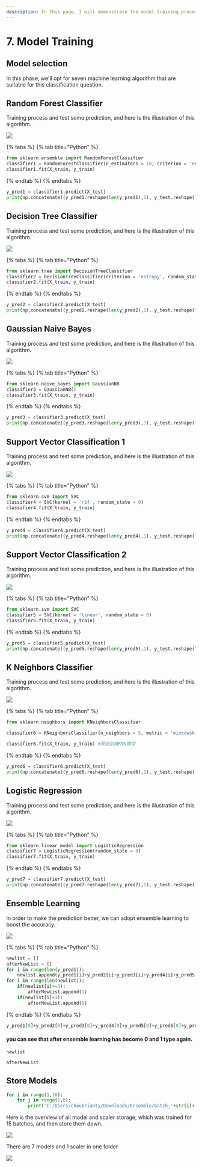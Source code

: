 ```yaml
---
description: In this page, I will demonstrate the model training process.
---
```


# 7. Model Training

## Model selection

In this phase, we'll opt for seven machine learning algorithm that are suitable for this classification question.

## Random Forest Classifier

Training process and test some prediction, and here is the illustration of this algorithm.

![](<.gitbook/assets/image (1).png>)

{% tabs %}
{% tab title="Python" %}
```python
from sklearn.ensemble import RandomForestClassifier
classifier1 = RandomForestClassifier(n_estimators = 10, criterion = 'entropy', random_state = 0)
classifier1.fit(X_train, y_train)
```
{% endtab %}
{% endtabs %}

```python
y_pred1 = classifier1.predict(X_test)
print(np.concatenate((y_pred1.reshape(len(y_pred1),1), y_test.reshape(len(y_test),1)),1))
```

## Decision Tree Classifier

Training process and test some prediction, and here is the illustration of this algorithm.

![](<.gitbook/assets/image (14).png>)

{% tabs %}
{% tab title="Python" %}
```python
from sklearn.tree import DecisionTreeClassifier
classifier2 = DecisionTreeClassifier(criterion = 'entropy', random_state = 0)
classifier2.fit(X_train, y_train)
```
{% endtab %}
{% endtabs %}

```python
y_pred2 = classifier2.predict(X_test)
print(np.concatenate((y_pred2.reshape(len(y_pred2),1), y_test.reshape(len(y_test),1)),1))
```

## Gaussian Naive Bayes

Training process and test some prediction, and here is the illustration of this algorithm.

![](<.gitbook/assets/image (31).png>)

{% tabs %}
{% tab title="Python" %}
```python
from sklearn.naive_bayes import GaussianNB
classifier3 = GaussianNB()
classifier3.fit(X_train, y_train)
```
{% endtab %}
{% endtabs %}

```python
y_pred3 = classifier3.predict(X_test)
print(np.concatenate((y_pred3.reshape(len(y_pred3),1), y_test.reshape(len(y_test),1)),1))
```

## Support Vector Classification 1

Training process and test some prediction, and here is the illustration of this algorithm.

![](<.gitbook/assets/image (48).png>)

{% tabs %}
{% tab title="Python" %}
```python
from sklearn.svm import SVC
classifier4 = SVC(kernel = 'rbf', random_state = 0)
classifier4.fit(X_train, y_train)
```
{% endtab %}
{% endtabs %}

```python
y_pred4 = classifier4.predict(X_test)
print(np.concatenate((y_pred4.reshape(len(y_pred4),1), y_test.reshape(len(y_test),1)),1))
```

## Support Vector Classification 2

Training process and test some prediction, and here is the illustration of this algorithm.

![](<.gitbook/assets/image (26).png>)

{% tabs %}
{% tab title="Python" %}
```python
from sklearn.svm import SVC
classifier5 = SVC(kernel = 'linear', random_state = 0)
classifier5.fit(X_train, y_train)
```
{% endtab %}
{% endtabs %}

```python
y_pred5 = classifier5.predict(X_test)
print(np.concatenate((y_pred5.reshape(len(y_pred5),1), y_test.reshape(len(y_test),1)),1))
```

## K Neighbors Classifier

Training process and test some prediction, and here is the illustration of this algorithm.

![](<.gitbook/assets/image (24).png>)

{% tabs %}
{% tab title="Python" %}
```python
from sklearn.neighbors import KNeighborsClassifier

classifier6 = KNeighborsClassifier(n_neighbors = 5, metric = 'minkowski', p = 2) #連接點數為5

classifier6.fit(X_train, y_train) #開始訓練KNN模型
```
{% endtab %}
{% endtabs %}

```python
y_pred6 = classifier6.predict(X_test)
print(np.concatenate((y_pred6.reshape(len(y_pred6),1), y_test.reshape(len(y_test),1)),1))
```

## Logistic Regression

Training process and test some prediction, and here is the illustration of this algorithm.

![](<.gitbook/assets/image (5).png>)

{% tabs %}
{% tab title="Python" %}
```python
from sklearn.linear_model import LogisticRegression
classifier7 = LogisticRegression(random_state = 0)
classifier7.fit(X_train, y_train)
```
{% endtab %}
{% endtabs %}

```python
y_pred7 = classifier7.predict(X_test)
print(np.concatenate((y_pred7.reshape(len(y_pred7),1), y_test.reshape(len(y_test),1)),1))
```

## Ensemble Learning

In order to make the prediction better, we can adopt ensemble learning to boost the accuracy.

![](<.gitbook/assets/image (33).png>)

{% tabs %}
{% tab title="Python" %}
```python
newlist = []
afterNewList = []
for i in range(len(y_pred1)):
    newlist.append(y_pred1[i]+y_pred2[i]+y_pred3[i]+y_pred4[i]+y_pred5[i]+y_pred6[i]+y_pred7[i])
for i in range(len(newlist)):
    if(newlist[i]>=3):
        afterNewList.append(1)
    if(newlist[i]<3):
        afterNewList.append(0)
```
{% endtab %}
{% endtabs %}

```python
y_pred1[0]+y_pred2[0]+y_pred3[0]+y_pred4[0]+y_pred5[0]+y_pred6[0]+y_pred7[0]p
```

#### you can see that after ensemble learning has become 0 and 1 type again.

```
newlist
```

```
afterNewList
```

## Store Models

```python
for i in range(1,16):
    for j in range(1,8):
        print('C:/Users/choubrianty/Downloads/Ensemble/batch_'+str(i)+'/'+str(j))
```

Here is the overview of all model and scaler storage, which was trained for 15 batches, and then store them down.

![](<.gitbook/assets/image (19).png>)

There are 7 models and 1 scaler in one folder.

![](<.gitbook/assets/image (20).png>)
